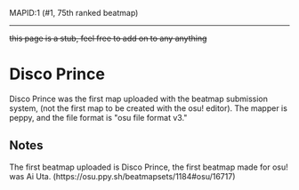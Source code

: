 <!DOCTYPE html>
MAPID:1 (#1, 75th ranked beatmap)
_____________
<s>this page is a stub, feel free to add on to any anything</s>
<h1>Disco Prince</h1>
Disco Prince was the first map uploaded with the beatmap submission system, (not the first map to be created with the osu! editor). The mapper is peppy, and the file format is "osu file format v3."
<h2>Notes</h2>
<p> The first beatmap uploaded is Disco Prince, the first beatmap made for osu! was Ai Uta. (https://osu.ppy.sh/beatmapsets/1184#osu/16717) </p>
